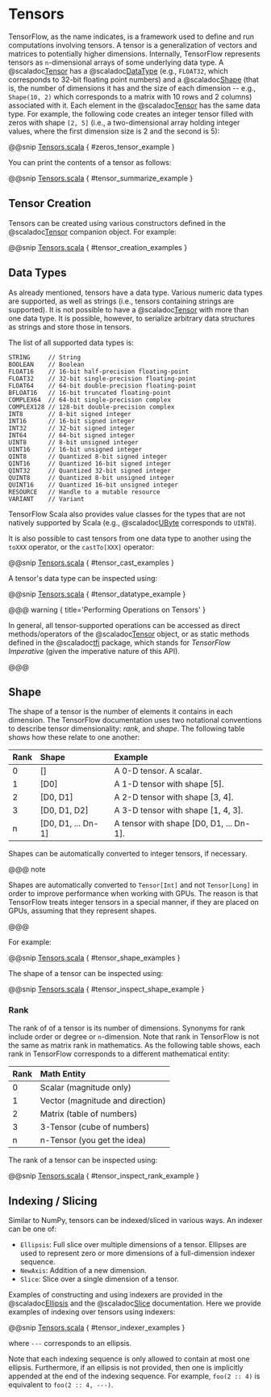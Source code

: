 # Tensors

TensorFlow, as the name indicates, is a framework used to
define and run computations involving tensors. A tensor is
a generalization of vectors and matrices to potentially
higher dimensions. Internally, TensorFlow represents
tensors as `n`-dimensional arrays of some underlying data
type. A @scaladoc[Tensor](org.platanios.tensorflow.api.tensors.Tensor)
has a @scaladoc[DataType](org.platanios.tensorflow.api.core.types.DataType)
(e.g., `FLOAT32`, which corresponds to 32-bit floating
point numbers) and a
@scaladoc[Shape](org.platanios.tensorflow.api.core.Shape) (that
is, the number of dimensions it has and the size of each
dimension -- e.g., `Shape(10, 2)` which corresponds to a
matrix with 10 rows and 2 columns) associated with it. Each
element in the
@scaladoc[Tensor](org.platanios.tensorflow.api.tensors.Tensor) has
the same data type. For example, the following code creates
an integer tensor filled with zeros with shape `[2, 5]`
(i.e., a two-dimensional array holding integer values, where the
first dimension size is 2 and the second is 5):

@@snip [Tensors.scala](/docs/src/main/scala/Tensors.scala) { #zeros_tensor_example }

You can print the contents of a tensor as follows:

@@snip [Tensors.scala](/docs/src/main/scala/Tensors.scala) { #tensor_summarize_example }

## Tensor Creation

Tensors can be created using various constructors defined in
the @scaladoc[Tensor](org.platanios.tensorflow.api.tensors.Tensor)
companion object. For example:

@@snip [Tensors.scala](/docs/src/main/scala/Tensors.scala) { #tensor_creation_examples }

## Data Types

As already mentioned, tensors have a data type. Various
numeric data types are supported, as well as strings (i.e.,
tensors containing strings are supported). It is not
possible to have a
@scaladoc[Tensor](org.platanios.tensorflow.api.tensors.Tensor) with
more than one data type. It is possible, however, to
serialize arbitrary data structures as strings and store
those in tensors.

The list of all supported data types is:

```
STRING     // String
BOOLEAN    // Boolean
FLOAT16    // 16-bit half-precision floating-point
FLOAT32    // 32-bit single-precision floating-point
FLOAT64    // 64-bit double-precision floating-point
BFLOAT16   // 16-bit truncated floating-point
COMPLEX64  // 64-bit single-precision complex
COMPLEX128 // 128-bit double-precision complex
INT8       // 8-bit signed integer
INT16      // 16-bit signed integer
INT32      // 32-bit signed integer
INT64      // 64-bit signed integer
UINT8      // 8-bit unsigned integer
UINT16     // 16-bit unsigned integer
QINT8      // Quantized 8-bit signed integer
QINT16     // Quantized 16-bit signed integer
QINT32     // Quantized 32-bit signed integer
QUINT8     // Quantized 8-bit unsigned integer
QUINT16    // Quantized 16-bit unsigned integer
RESOURCE   // Handle to a mutable resource
VARIANT    // Variant
```

TensorFlow Scala also provides value classes for the types
that are not natively supported by Scala (e.g.,
@scaladoc[UByte](org.platanios.tensorflow.api.core.types.UByte)
corresponds to `UINT8`).

It is also possible to cast tensors from one data type to
another using the `toXXX` operator, or the `castTo[XXX]`
operator:

@@snip [Tensors.scala](/docs/src/main/scala/Tensors.scala) { #tensor_cast_examples }

A tensor's data type can be inspected using:

@@snip [Tensors.scala](/docs/src/main/scala/Tensors.scala) { #tensor_datatype_example }

@@@ warning { title='Performing Operations on Tensors' }

In general, all tensor-supported operations can be accessed
as direct methods/operators of the
@scaladoc[Tensor](org.platanios.tensorflow.api.tensors.Tensor)
object, or as static methods defined in the
@scaladoc[tfi](org.platanios.tensorflow.api.tfi) package,
which stands for *TensorFlow Imperative*
(given the imperative nature of this API).

@@@

## Shape

The shape of a tensor is the number of elements it contains
in each dimension. The TensorFlow documentation uses two
notational conventions to describe tensor dimensionality:
*rank*, and *shape*. The following table shows how these
relate to one another:

| Rank | Shape              | Example                                 |
|:-----|:-------------------|:----------------------------------------|
| 0    | []                 | A 0-D tensor. A scalar.                 |
| 1    | [D0]               | A 1-D tensor with shape [5].            |
| 2    | [D0, D1]           | A 2-D tensor with shape [3, 4].         |
| 3    | [D0, D1, D2]       | A 3-D tensor with shape [1, 4, 3].      |
| n    | [D0, D1, ... Dn-1] | A tensor with shape [D0, D1, ... Dn-1]. |

Shapes can be automatically converted to integer tensors,
if necessary.

@@@ note

Shapes are automatically converted to `Tensor[Int]` and not
`Tensor[Long]` in order to improve performance when working
with GPUs. The reason is that TensorFlow treats integer
tensors in a special manner, if they are placed on GPUs,
assuming that they represent shapes.

@@@

For example:

@@snip [Tensors.scala](/docs/src/main/scala/Tensors.scala) { #tensor_shape_examples }

The shape of a tensor can be inspected using:

@@snip [Tensors.scala](/docs/src/main/scala/Tensors.scala) { #tensor_inspect_shape_example }

### Rank

The rank of of a tensor is its number of dimensions.
Synonyms for rank include order or degree or `n`-dimension.
Note that rank in TensorFlow is not the same as matrix rank
in mathematics. As the following table shows, each rank in
TensorFlow corresponds to a different mathematical entity:

| Rank | Math Entity                      |
|:-----|:---------------------------------|
| 0    | Scalar (magnitude only)          |
| 1    | Vector (magnitude and direction) |
| 2    | Matrix (table of numbers)        |
| 3    | 3-Tensor (cube of numbers)       |
| n    | n-Tensor (you get the idea)      |

The rank of a tensor can be inspected using:

@@snip [Tensors.scala](/docs/src/main/scala/Tensors.scala) { #tensor_inspect_rank_example }

## Indexing / Slicing

Similar to NumPy, tensors can be indexed/sliced in various
ways. An indexer can be one of:

  - `Ellipsis`: Full slice over multiple dimensions of a
    tensor. Ellipses are used to represent zero or more
    dimensions of a full-dimension indexer sequence.
  - `NewAxis`: Addition of a new dimension.
  - `Slice`: Slice over a single dimension of a tensor.

Examples of constructing and using indexers are provided in
the @scaladoc[Ellipsis](org.platanios.tensorflow.api.core.Ellipsis)
and the @scaladoc[Slice](org.platanios.tensorflow.api.core.Slice)
documentation. Here we provide examples of indexing over
tensors using indexers:

@@snip [Tensors.scala](/docs/src/main/scala/Tensors.scala) { #tensor_indexer_examples }

where `---` corresponds to an ellipsis.

Note that each indexing sequence is only allowed to contain
at most one ellipsis. Furthermore, if an ellipsis is not
provided, then one is implicitly appended at the end of the
indexing sequence. For example, `foo(2 :: 4)` is equivalent
to `foo(2 :: 4, ---)`.
